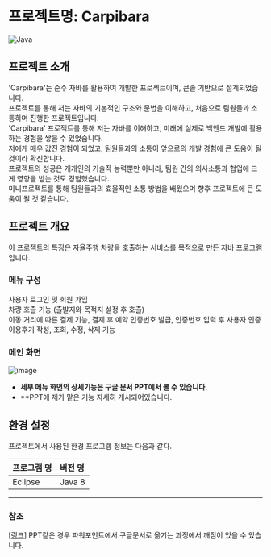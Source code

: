# 프로젝트명: Carpibara

![Java](https://img.shields.io/badge/java-%23ED8B00.svg?style=for-the-badge&logo=openjdk&logoColor=white) <br />


## 프로젝트 소개

'Carpibara'는 순수 자바를 활용하여 개발한 프로젝트이며, 콘솔 기반으로 설계되었습니다. <br />
프로젝트를 통해 저는 자바의 기본적인 구조와 문법을 이해하고, 처음으로 팀원들과 소통하며 진행한 프로젝트입니다.  <br />
'Carpibara' 프로젝트를 통해 저는 자바를 이해하고, 미래에 실제로 백엔드 개발에 활용하는 경험을 쌓을 수 있었습니다.  <br />
저에게 매우 값진 경험이 되었고, 팀원들과의 소통이 앞으로의 개발 경험에 큰 도움이 될 것이라 확신합니다.  <br />
프로젝트의 성공은 개개인의 기술적 능력뿐만 아니라, 팀원 간의 의사소통과 협업에 크게 영향을 받는 것도 경험했습니다. <br />
미니프로젝트를 통해 팀원들과의 효율적인 소통 방법을 배웠으며 향후 프로젝트에 큰 도움이 될 것 같습니다. <br />


## 프로젝트 개요

이 프로젝트의 특징은 자율주행 차량을 호출하는 서비스를 목적으로 만든 자바 프로그램입니다. <br />

### 메뉴 구성

사용자 로그인 및 회원 가입  <br />
차량 호출 기능 (출발지와 목적지 설정 후 호출)  <br />
이동 거리에 따른 결제 기능, 결제 후 예약 인증번호 발급, 인증번호 입력 후 사용자 인증  <br />
이용후기 작성, 조회, 수정, 삭제 기능  <br />

### 메인 화면
![image](https://github.com/youngminkk/Movingprj/assets/146568255/8588c96b-1e9d-4e09-a341-24a269c18ee3)


- **세부 메뉴 화면의 상세기능은 구글 문서 PPT에서 볼 수 있습니다.**
- **PPT에 제가 맡은 기능 자세히 게시되어있습니다.


## 환경 설정

프로젝트에서 사용된 환경 프로그램 정보는 다음과 같다.

| 프로그램 명 | 버전 명  |
| :---------- | :------- |
| Eclipse	    | Java 8   |


---

### 참조

[[링크](https://docs.google.com/presentation/d/e/2PACX-1vRt1IH_ObchimtJcwiYCZN3KiTdET9hcN6tVSs-pJ2udPDf5QCIGFyzdyNdFF1fDM6SZZd0d_KRtmIH/pub?start=false&loop=false&delayms=3000)]
PPT같은 경우 파워포인트에서 구글문서로 옮기는 과정에서 깨짐이 있을 수 있습니다.


